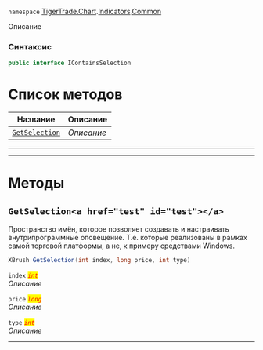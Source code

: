 
`namespace` [TigerTrade.Chart](../../../TigerTrade.Chart.md).[Indicators](../../../TigerTrade.Chart/Indicators.md).[Common](../../../TigerTrade.Chart/Indicators/Common.md)


Описание

### Синтаксис
```csharp
public interface IContainsSelection
```


# Список методов
| Название | Описание |
| --- | --- |
| [`GetSelection`](./IContainsSelection.cs/Методы/GetSelection.md) | *Описание* |





***  
***  
# Методы

## `GetSelection<a href="test" id="test"></a>`
Пространство имён, которое позволяет создавать и настраивать внутрипрограммные оповещение. Т.е. которые реализованы в рамках самой торговой платформы, а не, к примеру средствами Windows.

```csharp
XBrush GetSelection(int index, long price, int type)
```

`index` <mark style="color:red;">*`int`*</mark>  
 *Описание*  

`price` <mark style="color:red;">*`long`*</mark>  
 *Описание*  

`type` <mark style="color:red;">*`int`*</mark>  
 *Описание*  


***  

